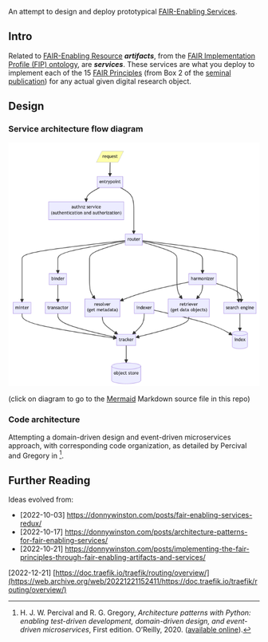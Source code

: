 An attempt to design and deploy prototypical [FAIR-Enabling Services](https://donnywinston.com/posts/implementing-the-fair-principles-through-fair-enabling-artifacts-and-services/).

## Intro

Related to [FAIR-Enabling Resource](https://w3id.org/fair/fip/terms/FAIR-Enabling-Resource) ***artifacts***, from the [FAIR Implementation Profile (FIP) ontology](https://w3id.org/fair/fip/terms/FIP-Ontology), are ***services***. These services are what you deploy to implement each of the 15 [FAIR Principles](https://w3id.org/fair/principles/terms/FAIR) (from Box 2 of the [seminal publication](https://doi.org/10.1038/sdata.2016.18)) for any actual given digital research object. 

## Design

### Service architecture flow diagram

[![service architecture flow diaram](docs/fes-arch-flow-diagram.png)](docs/service_architecture_flow_diagram.md)

(click on diagram to go to the [Mermaid](https://mermaid.js.org/) Markdown source file in this repo)

### Code architecture

Attempting a domain-driven design and event-driven microservices approach, with corresponding code organization, as detailed by Percival and Gregory in [^patterns].

## Further Reading

Ideas evolved from:
* [2022-10-03] https://donnywinston.com/posts/fair-enabling-services-redux/
* [2022-10-17] https://donnywinston.com/posts/architecture-patterns-for-fair-enabling-services/
* [2022-10-21] https://donnywinston.com/posts/implementing-the-fair-principles-through-fair-enabling-artifacts-and-services/

[2022-12-21] [https://doc.traefik.io/traefik/routing/overview/](https://web.archive.org/web/20221221152411/https://doc.traefik.io/traefik/routing/overview/)

[^patterns]: H. J. W. Percival and R. G. Gregory, _Architecture patterns with Python: enabling test-driven
development, domain-driven design, and event-driven microservices_, First edition. O’Reilly, 2020.
([available online](https://www.cosmicpython.com/book/preface.html)).
